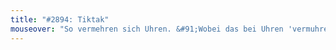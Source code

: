 ```yaml
---
title: "#2894: Tiktak"
mouseover: "So vermehren sich Uhren. &#91;Wobei das bei Uhren 'vermuhren' heißt.&#93;"
---
```


